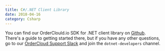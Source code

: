 ```yaml
---
title: C#/.NET Client Library 
date: 2018-04-16
category: Csharp
---
```


You can find our OrderClould.io SDK for .NET client library on [Github](https://github.com/ordercloud-api/ordercloud-dotnet-sdk). There's a guide to getting started there, but if you have any other questions, go to our [OrderCloud Support Slack](https://ordercloudapi.slack.com) and join the `dotnet-developers` channel.
